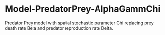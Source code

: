 Model-PredatorPrey-AlphaGammChi
===============================

Predator Prey model with spatial stochastic parameter Chi replacing prey death rate Beta and predator reproduction rate Delta.